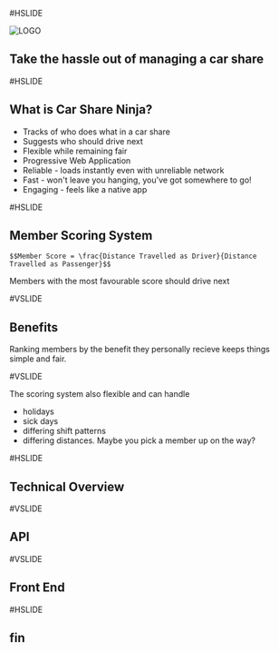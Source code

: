 #HSLIDE

![LOGO](https://carshare.ninja/assets/icons/android-chrome-192x192.png)

## Take the hassle out of managing a car share

#HSLIDE

## What is Car Share Ninja?

- Tracks of who does what in a car share <!-- .element: class="fragment" data-fragment-index="1" -->
- Suggests who should drive next <!-- .element: class="fragment" data-fragment-index="2" -->
- Flexible while remaining fair <!-- .element: class="fragment" data-fragment-index="3" -->
- Progressive Web Application <!-- .element: class="fragment" data-fragment-index="4" -->
 - Reliable - loads instantly even with unreliable network
 - Fast - won't leave you hanging, you've got somewhere to go!
 - Engaging - feels like a native app

#HSLIDE

## Member Scoring System

`$$Member Score = \frac{Distance Travelled as Driver}{Distance Travelled as Passenger}$$`

Members with the most favourable score should drive next

#VSLIDE

## Benefits

Ranking members by the benefit they personally recieve keeps things simple and fair.

#VSLIDE

The scoring system also flexible and can handle
- holidays
- sick days
- differing shift patterns
- differing distances. Maybe you pick a member up on the way?

#HSLIDE

## Technical Overview

#VSLIDE

## API

#VSLIDE

## Front End

#HSLIDE

## fin
